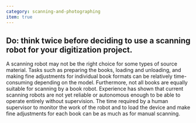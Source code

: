 ```yaml
---
category: scanning-and-photographing
item: true
---
```



## Do: think twice before deciding to use a scanning robot for your digitization project.
A scanning robot may not be the right choice for some types of source material. Tasks such as preparing the books, loading and unloading, and making fine adjustments for individual book formats can be relatively time-consuming depending on the model. Furthermore, not all books are equally suitable for scanning by a book robot. Experience has shown that current scanning robots are not yet reliable or autonomous enough to be able to operate entirely without supervision. The time required by a human supervisor to monitor the work of the robot and to load the device and make fine adjustments for each book can be as much as for manual scanning.

